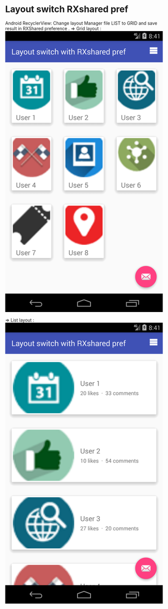 # Layout switch RXshared pref

Android RecyclerView: Change layout Manager file LIST to GRID and save result in RXShared preference .
=> Grid layout :
<img src="grid_layout.png">

=> List layout :
<img src="list_layout.png">
